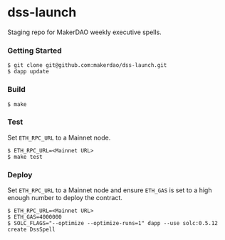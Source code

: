 # dss-launch

Staging repo for MakerDAO weekly executive spells.

### Getting Started

```
$ git clone git@github.com:makerdao/dss-launch.git
$ dapp update
```

### Build

```
$ make
```

### Test

Set `ETH_RPC_URL` to a Mainnet node.

```
$ ETH_RPC_URL=<Mainnet URL>
$ make test
```

### Deploy

Set `ETH_RPC_URL` to a Mainnet node and ensure `ETH_GAS` is set to a high enough number to deploy the contract.

```
$ ETH_RPC_URL=<Mainnet URL>
$ ETH_GAS=4000000
$ SOLC_FLAGS="--optimize --optimize-runs=1" dapp --use solc:0.5.12 create DssSpell
```
